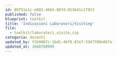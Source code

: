 ```yaml
---
id: 89f51e1c-e082-46b5-88fd-013641c17813
published: false
blueprint: toolkit
title: 'Indicazioni Laboratori/Visiting'
file:
  - toolkit/laboratori_visite.zip
categoria: docenti
updated_by: f1b9007c-1bd1-46f8-87e7-3347789e057e
updated_at: 1668760995
---
```

